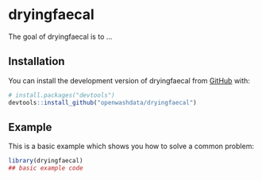 
<!-- README.md is generated from README.Rmd. Please edit that file -->

# dryingfaecal

<!-- badges: start -->
<!-- badges: end -->

The goal of dryingfaecal is to …

## Installation

You can install the development version of dryingfaecal from
[GitHub](https://github.com/) with:

``` r
# install.packages("devtools")
devtools::install_github("openwashdata/dryingfaecal")
```

## Example

This is a basic example which shows you how to solve a common problem:

``` r
library(dryingfaecal)
## basic example code
```

